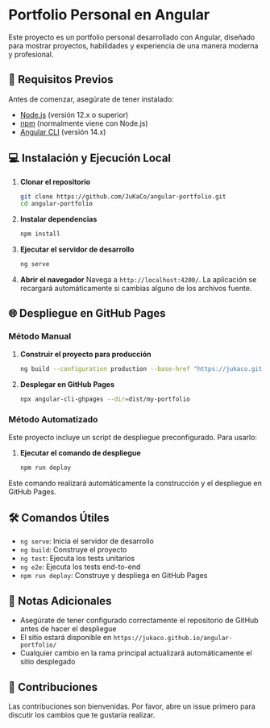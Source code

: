 # Portfolio Personal en Angular

Este proyecto es un portfolio personal desarrollado con Angular, diseñado para mostrar proyectos, habilidades y experiencia de una manera moderna y profesional.

## 🚀 Requisitos Previos

Antes de comenzar, asegúrate de tener instalado:

- [Node.js](https://nodejs.org/) (versión 12.x o superior)
- [npm](https://www.npmjs.com/) (normalmente viene con Node.js)
- [Angular CLI](https://github.com/angular/angular-cli) (versión 14.x)

## 💻 Instalación y Ejecución Local

1. **Clonar el repositorio**
   ```bash
   git clone https://github.com/JuKaCo/angular-portfolio.git
   cd angular-portfolio
   ```

2. **Instalar dependencias**
   ```bash
   npm install
   ```

3. **Ejecutar el servidor de desarrollo**
   ```bash
   ng serve
   ```

4. **Abrir el navegador**
   Navega a `http://localhost:4200/`. La aplicación se recargará automáticamente si cambias alguno de los archivos fuente.

## 🌐 Despliegue en GitHub Pages

### Método Manual

1. **Construir el proyecto para producción**
   ```bash
   ng build --configuration production --base-href "https://jukaco.github.io/angular-portfolio/"
   ```

2. **Desplegar en GitHub Pages**
   ```bash
   npx angular-cli-ghpages --dir=dist/my-portfolio
   ```

### Método Automatizado

Este proyecto incluye un script de despliegue preconfigurado. Para usarlo:

1. **Ejecutar el comando de despliegue**
   ```bash
   npm run deploy
   ```

Este comando realizará automáticamente la construcción y el despliegue en GitHub Pages.

## 🛠️ Comandos Útiles

- `ng serve`: Inicia el servidor de desarrollo
- `ng build`: Construye el proyecto
- `ng test`: Ejecuta los tests unitarios
- `ng e2e`: Ejecuta los tests end-to-end
- `npm run deploy`: Construye y despliega en GitHub Pages

## 📝 Notas Adicionales

- Asegúrate de tener configurado correctamente el repositorio de GitHub antes de hacer el despliegue
- El sitio estará disponible en `https://jukaco.github.io/angular-portfolio/`
- Cualquier cambio en la rama principal actualizará automáticamente el sitio desplegado

## 🤝 Contribuciones

Las contribuciones son bienvenidas. Por favor, abre un issue primero para discutir los cambios que te gustaría realizar.
